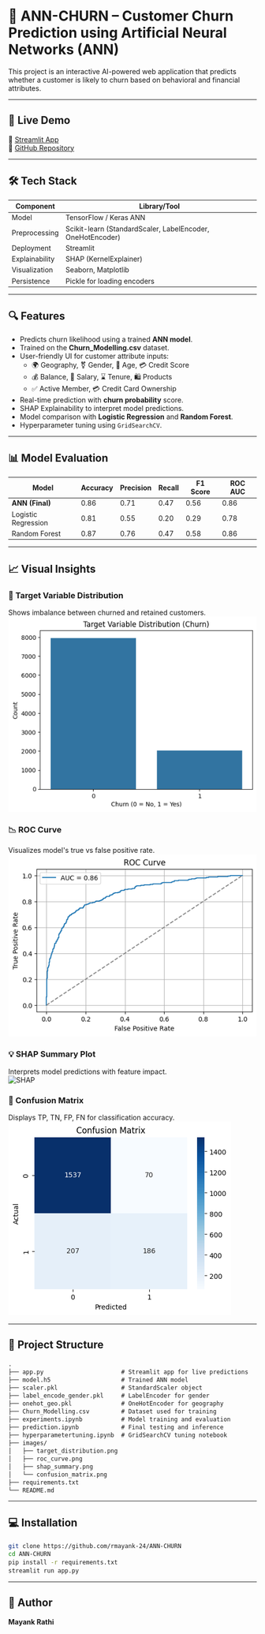 
# 🧠 ANN-CHURN – Customer Churn Prediction using Artificial Neural Networks (ANN)

This project is an interactive AI-powered web application that predicts whether a customer is likely to churn based on behavioral and financial attributes.

---

## 🚀 Live Demo

🔗 [Streamlit App](https://ann-churn-rmayank.streamlit.app/)  
🔗 [GitHub Repository](https://github.com/rmayank-24/ANN-CHURN)

---

## 🛠️ Tech Stack

| Component        | Library/Tool                     |
|------------------|----------------------------------|
| Model            | TensorFlow / Keras ANN           |
| Preprocessing    | Scikit-learn (StandardScaler, LabelEncoder, OneHotEncoder) |
| Deployment       | Streamlit                        |
| Explainability   | SHAP (KernelExplainer)           |
| Visualization    | Seaborn, Matplotlib              |
| Persistence      | Pickle for loading encoders      |

---

## 🔍 Features

- Predicts churn likelihood using a trained **ANN model**.
- Trained on the **Churn_Modelling.csv** dataset.
- User-friendly UI for customer attribute inputs:
  - 🌍 Geography, ⚧ Gender, 🎂 Age, 💳 Credit Score  
  - 💰 Balance, 💼 Salary, ⌛ Tenure, 🛍️ Products  
  - ✅ Active Member, 💳 Credit Card Ownership
- Real-time prediction with **churn probability** score.
- SHAP Explainability to interpret model predictions.
- Model comparison with **Logistic Regression** and **Random Forest**.
- Hyperparameter tuning using `GridSearchCV`.

---

## 📊 Model Evaluation

| Model              | Accuracy | Precision | Recall | F1 Score | ROC AUC |
|-------------------|----------|-----------|--------|----------|---------|
| **ANN (Final)**    | 0.86     | 0.71      | 0.47   | 0.56     | 0.86    |
| Logistic Regression | 0.81   | 0.55      | 0.20   | 0.29     | 0.78    |
| Random Forest       | 0.87   | 0.76      | 0.47   | 0.58     | 0.86    |

---

## 📈 Visual Insights

### 🎯 Target Variable Distribution
Shows imbalance between churned and retained customers.  
![TVD](./images/target_distribution.png)

### 📉 ROC Curve
Visualizes model's true vs false positive rate.  
![ROC](./images/roc_curve.png)

### 💡 SHAP Summary Plot
Interprets model predictions with feature impact.  
![SHAP](./images/shap_summary(1).png)

### 📌 Confusion Matrix
Displays TP, TN, FP, FN for classification accuracy.  
![Confusion Matrix](./images/confusion_matrix.png)

---

## 📁 Project Structure

```
.
├── app.py                      # Streamlit app for live predictions
├── model.h5                    # Trained ANN model
├── scaler.pkl                  # StandardScaler object
├── label_encode_gender.pkl     # LabelEncoder for gender
├── onehot_geo.pkl              # OneHotEncoder for geography
├── Churn_Modelling.csv         # Dataset used for training
├── experiments.ipynb           # Model training and evaluation
├── prediction.ipynb            # Final testing and inference
├── hyperparametertuning.ipynb  # GridSearchCV tuning notebook
├── images/
│   ├── target_distribution.png
│   ├── roc_curve.png
│   ├── shap_summary.png
│   └── confusion_matrix.png
├── requirements.txt
└── README.md
```

---

## 💻 Installation

```bash
git clone https://github.com/rmayank-24/ANN-CHURN
cd ANN-CHURN
pip install -r requirements.txt
streamlit run app.py
```

---

## 📌 Author

**Mayank Rathi**  



